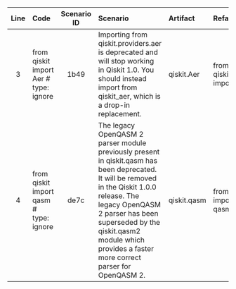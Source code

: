 | Line | Code | Scenario ID | Scenario | Artifact | Refactoring |
| :--: | :--- | :---------: | :------- | :------- | :---------- |
| 3 | from qiskit import Aer # type: ignore | 1b49 | Importing from qiskit.providers.aer is deprecated and will stop working in Qiskit 1.0. You should instead import from qiskit_aer, which is a drop-in replacement. | qiskit.Aer | from qiskit_aer import Aer |
| 4 | from qiskit import qasm # type: ignore | de7c | The legacy OpenQASM 2 parser module previously present in qiskit.qasm has been deprecated. It will be removed in the Qiskit 1.0.0 release. The legacy OpenQASM 2 parser has been superseded by the qiskit.qasm2 module which provides a faster more correct parser for OpenQASM 2. | qiskit.qasm | from qiskit import qasm2 |